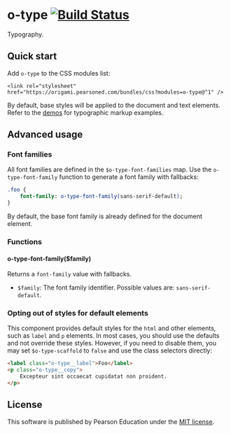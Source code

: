 # o-type [![Build Status](https://travis-ci.org/Pearson-Higher-Ed/o-type.svg?branch=master)](https://travis-ci.org/Pearson-Higher-Ed/o-type)

Typography.

## Quick start

Add `o-type` to the CSS modules list:

```
<link rel="stylesheet" href="https://origami.pearsoned.com/bundles/css?modules=o-type@^1" />
```

By default, base styles will be applied to the document and text elements. Refer to the [demos](https://origami.pearsoned.com/registry/components/o-type) for typographic markup examples.

## Advanced usage

### Font families

All font families are defined in the `$o-type-font-families` map. Use the `o-type-font-family` function to generate a font family with fallbacks:

```sass
.foo {
	font-family: o-type-font-family(sans-serif-default);
}
```

By default, the base font family is already defined for the document element.

### Functions

#### o-type-font-family($family)

Returns a `font-family` value with fallbacks.

- `$family`: The font family identifier. Possible values are: `sans-serif-default`.

### Opting out of styles for default elements

This component provides default styles for the `html` and other elements, such as `label` and `p` elements. In most cases, you should use the defaults and not override these styles. However, if you need to disable them, you may set `$o-type-scaffold` to `false` and use the class selectors directly:

```html
<label class="o-type__label">Foo</label>
<p class="o-type__copy">
	Excepteur sint occaecat cupidatat non proident.
</p>
```

## License

This software is published by Pearson Education under the [MIT license](LICENSE).
